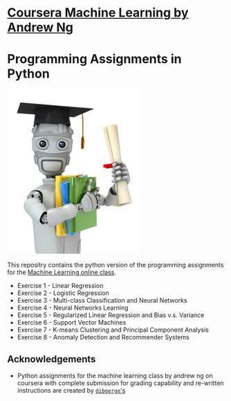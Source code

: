 # [Coursera Machine Learning by Andrew Ng](https://www.coursera.org/learn/machine-learning) 
# Programming Assignments in Python

![](machinelearning.jpg)

This repositry contains the python version of the programming assignments for the [Machine Learning online class](https://www.coursera.org/learn/machine-learning).

- Exercise 1 - Linear Regression
- Exercise 2 - Logistic Regression
- Exercise 3 - Multi-class Classification and Neural Networks
- Exercise 4 - Neural Networks Learning
- Exercise 5 - Regularized Linear Regression and Bias v.s. Variance
- Exercise 6 - Support Vector Machines
- Exercise 7 - K-means Clustering and Principal Component Analysis
- Exercise 8 - Anomaly Detection and Recommender Systems


## Acknowledgements

- Python assignments for the machine learning class by andrew ng on coursera with complete submission for grading capability and re-written instructions are created by [`dibgerge`'s](https://github.com/dibgerge/ml-coursera-python-assignments)